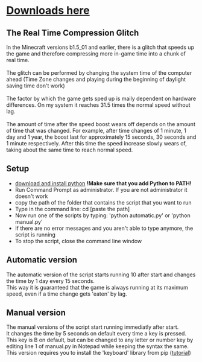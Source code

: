 # [Downloads here](https://github.com/ensn/real-time-compression/releases/tag/release)

## The Real Time Compression Glitch
In the Minecraft versions b1.5_01 and earlier, there is a glitch that speeds up the game and therefore compressing more in-game time into a chunk of real time.<br /><br />
The glitch can be performed by changing the system time of the computer ahead (Time Zone changes and playing during the beginning of daylight saving time don't work)<br /><br />
The factor by which the game gets sped up is maily dependent on hardware differences. On my system it reaches 31.5 times the normal speed without lag.<br /><br />
The amount of time after the speed boost wears off depends on the amount of time that was changed. For example, after time changes of 1 minute, 1 day and 1 year, the boost last for approximately 15 seconds, 30 seconds and 1 minute respectively. After this time the speed increase slowly wears of, taking about the same time to reach normal speed.<br />

## Setup
- [download and install python](https://www.python.org/downloads/) **!Make sure that you add Python to PATH!** <br />
- Run Command Prompt as administrator. If you are not administrator it doesn't work
- copy the path of the folder that contains the script that you want to run
- Type in the command line: cd [paste the path]
- Now run one of the scripts by typing: 'python automatic.py' or 'python manual.py'
- If there are no error messages and you aren't able to type anymore, the script is running
- To stop the script, close the command line window

## Automatic version
The automatic version of the script starts running 10 after start and changes the time by 1 day every 15 seconds.<br />
This way it is guaranteed that the game is always running at its maximum speed, even if a time change gets 'eaten' by lag.

## Manual version
The manual versions of the script start running immediatly after start.<br />
It changes the time by 5 seconds on default every time a key is pressed. <br />
This key is B on default, but can be changed to any letter or number key by editing line 1 of manual.py in Notepad while keeping the syntax the same.<br />
This version requires you to install the 'keyboard' library from pip ([tutorial](https://www.youtube.com/watch?v=jnpC_Ib_lbc))
